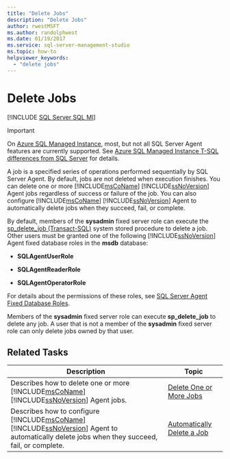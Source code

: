 ```yaml
---
title: "Delete Jobs"
description: "Delete Jobs"
author: rwestMSFT
ms.author: randolphwest
ms.date: 01/19/2017
ms.service: sql-server-management-studio
ms.topic: how-to
helpviewer_keywords:
  - "delete jobs"
---
```

# Delete Jobs
[!INCLUDE [SQL Server SQL MI](../includes/applies-to-version/sql-asdbmi.md)]

> [!IMPORTANT]  
> On [Azure SQL Managed Instance](/azure/sql-database/sql-database-managed-instance), most, but not all SQL Server Agent features are currently supported. See [Azure SQL Managed Instance T-SQL differences from SQL Server](/azure/sql-database/sql-database-managed-instance-transact-sql-information#sql-server-agent) for details.

A job is a specified series of operations performed sequentially by SQL Server Agent. By default, jobs are not deleted when execution finishes. You can delete one or more [!INCLUDE[msCoName](../includes/msconame-md.md)] [!INCLUDE[ssNoVersion](../includes/ssnoversion-md.md)] Agent jobs regardless of success or failure of the job. You can also configure [!INCLUDE[msCoName](../includes/msconame-md.md)] [!INCLUDE[ssNoVersion](../includes/ssnoversion-md.md)] Agent to automatically delete jobs when they succeed, fail, or complete.  
  
By default, members of the **sysadmin** fixed server role can execute the [sp_delete_job (Transact-SQL)](/sql/relational-databases/system-stored-procedures/sp-delete-job-transact-sql) system stored procedure to delete a job. Other users must be granted one of the following [!INCLUDE[ssNoVersion](../includes/ssnoversion-md.md)] Agent fixed database roles in the **msdb** database:  
  
-   **SQLAgentUserRole**  
  
-   **SQLAgentReaderRole**  
  
-   **SQLAgentOperatorRole**  
  
For details about the permissions of these roles, see [SQL Server Agent Fixed Database Roles](sql-server-agent-fixed-database-roles.md).  
  
Members of the **sysadmin** fixed server role can execute **sp_delete_job** to delete any job. A user that is not a member of the **sysadmin** fixed server role can only delete jobs owned by that user.  
  
## Related Tasks  
  
|Description|Topic|  
|-|-|   
|Describes how to delete one or more [!INCLUDE[msCoName](../includes/msconame-md.md)] [!INCLUDE[ssNoVersion](../includes/ssnoversion-md.md)] Agent jobs.|[Delete One or More Jobs](delete-one-or-more-jobs.md)|  
|Describes how to configure [!INCLUDE[msCoName](../includes/msconame-md.md)] [!INCLUDE[ssNoVersion](../includes/ssnoversion-md.md)] Agent to automatically delete jobs when they succeed, fail, or complete.|[Automatically Delete a Job](automatically-delete-a-job.md)|  
